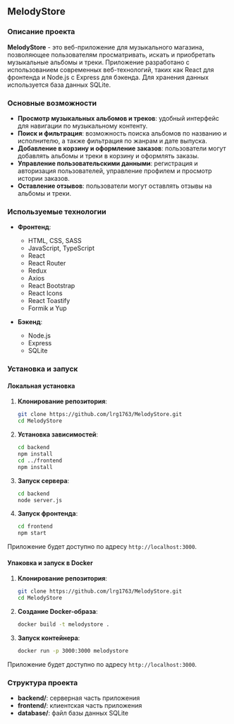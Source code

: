 ## MelodyStore

### Описание проекта

**MelodyStore** - это веб-приложение для музыкального магазина, позволяющее пользователям просматривать, искать и приобретать музыкальные альбомы и треки. Приложение разработано с использованием современных веб-технологий, таких как React для фронтенда и Node.js с Express для бэкенда. Для хранения данных используется база данных SQLite.

### Основные возможности

- **Просмотр музыкальных альбомов и треков**: удобный интерфейс для навигации по музыкальному контенту.
- **Поиск и фильтрация**: возможность поиска альбомов по названию и исполнителю, а также фильтрация по жанрам и дате выпуска.
- **Добавление в корзину и оформление заказов**: пользователи могут добавлять альбомы и треки в корзину и оформлять заказы.
- **Управление пользовательскими данными**: регистрация и авторизация пользователей, управление профилем и просмотр истории заказов.
- **Оставление отзывов**: пользователи могут оставлять отзывы на альбомы и треки.

### Используемые технологии

- **Фронтенд**:
  - HTML, CSS, SASS
  - JavaScript, TypeScript
  - React
  - React Router
  - Redux
  - Axios
  - React Bootstrap
  - React Icons
  - React Toastify
  - Formik и Yup

- **Бэкенд**:
  - Node.js
  - Express
  - SQLite

### Установка и запуск

#### Локальная установка

1. **Клонирование репозитория**:
    ```bash
    git clone https://github.com/lrg1763/MelodyStore.git
    cd MelodyStore
    ```

2. **Установка зависимостей**:
    ```bash
    cd backend
    npm install
    cd ../frontend
    npm install
    ```

3. **Запуск сервера**:
    ```bash
    cd backend
    node server.js
    ```

4. **Запуск фронтенда**:
    ```bash
    cd frontend
    npm start
    ```

Приложение будет доступно по адресу `http://localhost:3000`.

#### Упаковка и запуск в Docker

1. **Клонирование репозитория**:
    ```bash
    git clone https://github.com/lrg1763/MelodyStore.git
    cd MelodyStore
    ```

2. **Создание Docker-образа**:
    ```bash
    docker build -t melodystore .
    ```

3. **Запуск контейнера**:
    ```bash
    docker run -p 3000:3000 melodystore
    ```

Приложение будет доступно по адресу `http://localhost:3000`.

### Структура проекта

- **backend/**: серверная часть приложения
- **frontend/**: клиентская часть приложения
- **database/**: файл базы данных SQLite

